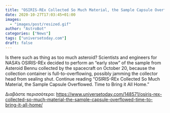 ```yaml
---
title: "OSIRIS-REx Collected So Much Material, the Sample Capsule Overflowed. Time to Bring it All Home."
date: 2020-10-27T17:03:45+01:00
images:
  - "images/post/resized.gif"
author: "AstroBot"
categories: ["News"]
tags: ["universetoday.com"]
draft: false
---
```


Is there such as thing as too much asteroid? Scientists and engineers for NASA’s OSIRIS-REx decided to perform an “early stow” of the sample from Asteroid Bennu collected by the spacecraft on October 20, because the collection container is full-to-overflowing, possibly jamming the collector head from sealing shut. Continue reading “OSIRIS-REx Collected So Much Material, the Sample Capsule Overflowed. Time to Bring it All Home.” 

Διαβάστε περισσότερα: https://www.universetoday.com/148571/osiris-rex-collected-so-much-material-the-sample-capsule-overflowed-time-to-bring-it-all-home/

